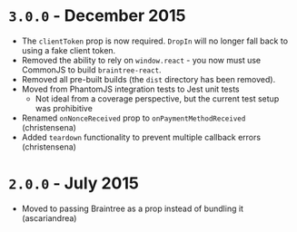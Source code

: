 # `3.0.0` - December 2015

- The `clientToken` prop is now required. `DropIn` will no longer fall back to using a fake client token.
- Removed the ability to rely on `window.react` - you now must use CommonJS to build `braintree-react`.
- Removed all pre-built builds (the `dist` directory has been removed).
- Moved from PhantomJS integration tests to Jest unit tests
  - Not ideal from a coverage perspective, but the current test setup was prohibitive
- Renamed `onNonceReceived` prop to `onPaymentMethodReceived` (christensena)
- Added `teardown` functionality to prevent multiple callback errors (christensena)

# `2.0.0` - July 2015

- Moved to passing Braintree as a prop instead of bundling it (ascariandrea)
